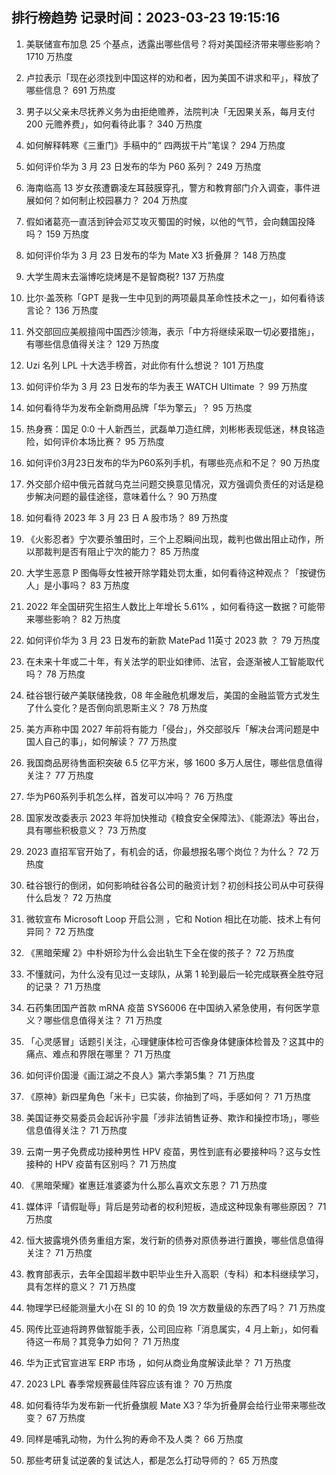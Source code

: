 
## 排行榜趋势 记录时间：2023-03-23 19:15:16
  
  1. 美联储宣布加息 25 个基点，透露出哪些信号？将对美国经济带来哪些影响？ 1710 万热度
    
  2. 卢拉表示「现在必须找到中国这样的劝和者，因为美国不讲求和平」，释放了哪些信息？ 691 万热度
    
  3. 男子以父亲未尽抚养义务为由拒绝赡养，法院判决「无因果关系，每月支付 200 元赡养费」，如何看待此事？ 340 万热度
    
  4. 如何解释韩寒《三重门》手稿中的“ 四两拔干片”笔误？ 294 万热度
    
  5. 如何评价华为 3 月 23 日发布的华为 P60 系列？ 249 万热度
    
  6. 海南临高 13 岁女孩遭霸凌左耳鼓膜穿孔，警方和教育部门介入调查，事件进展如何？如何制止校园暴力？ 204 万热度
    
  7. 假如诸葛亮一直活到钟会邓艾攻灭蜀国的时候，以他的气节，会向魏国投降吗？ 159 万热度
    
  8. 如何评价华为 3 月 23 日发布的华为 Mate X3 折叠屏？ 148 万热度
    
  9. 大学生周末去淄博吃烧烤是不是智商税? 137 万热度
    
  10. 比尔·盖茨称「GPT 是我一生中见到的两项最具革命性技术之一」，如何看待该言论？ 136 万热度
    
  11. 外交部回应美舰擅闯中国西沙领海，表示「中方将继续采取一切必要措施」，有哪些信息值得关注？ 129 万热度
    
  12. Uzi 名列 LPL 十大选手榜首，对此你有什么想说？ 101 万热度
    
  13. 如何评价华为 3 月 23 日发布的华为表王 WATCH Ultimate ？ 99 万热度
    
  14. 如何看待华为发布全新商用品牌「华为擎云」？ 95 万热度
    
  15. 热身赛：国足 0:0 十人新西兰，武磊单刀造红牌，刘彬彬表现低迷，林良铭造险，如何评价本场比赛？ 95 万热度
    
  16. 如何评价3月23日发布的华为P60系列手机，有哪些亮点和不足？ 90 万热度
    
  17. 外交部介绍中俄元首就乌克兰问题交换意见情况，双方强调负责任的对话是稳步解决问题的最佳途径，意味着什么？ 90 万热度
    
  18. 如何看待 2023 年 3 月 23 日 A 股市场？ 89 万热度
    
  19. 《火影忍者》宁次要杀雏田时，三个上忍瞬间出现，裁判也做出阻止动作，所以那裁判是否有阻止宁次的能力？ 85 万热度
    
  20. 大学生恶意 P 图侮辱女性被开除学籍处罚太重，如何看待这种观点？「按键伤人」是小事吗？ 83 万热度
    
  21. 2022 年全国研究生招生人数比上年增长 5.61% ，如何看待这一数据？可能带来哪些影响？ 82 万热度
    
  22. 如何评价华为 3 月 23 日发布的新款 MatePad 11英寸 2023 款 ？ 79 万热度
    
  23. 在未来十年或二十年，有关法学的职业如律师、法官，会逐渐被人工智能取代吗？ 78 万热度
    
  24. 硅谷银行破产美联储挽救，08 年金融危机爆发后，美国的金融监管方式发生了什么变化？是否倒向凯恩斯主义？ 78 万热度
    
  25. 美方声称中国 2027 年前将有能力「侵台」，外交部驳斥「解决台湾问题是中国人自己的事」，如何解读？ 77 万热度
    
  26. 我国商品房待售面积突破 6.5 亿平方米，够 1600 多万人居住，哪些信息值得关注？ 77 万热度
    
  27. 华为P60系列手机怎么样，首发可以冲吗？ 76 万热度
    
  28. 国家发改委表示 2023 年将加快推动《粮食安全保障法》、《能源法》等出台，具有哪些积极意义？ 73 万热度
    
  29. 2023 直招军官开始了，有机会的话，你最想报名哪个岗位？为什么？ 72 万热度
    
  30. 硅谷银行的倒闭，如何影响硅谷各公司的融资计划？初创科技公司从中可获得什么启发？ 72 万热度
    
  31. 微软宣布 Microsoft Loop 开启公测 ，它和 Notion 相比在功能、技术上有何异同？ 72 万热度
    
  32. 《黑暗荣耀 2》中朴妍珍为什么会出轨生下全在俊的孩子？ 72 万热度
    
  33. 不懂就问，为什么没有见过一支球队，从第 1 轮到最后一轮完成联赛全胜夺冠的记录？ 71 万热度
    
  34. 石药集团国产首款 mRNA 疫苗 SYS6006 在中国纳入紧急使用，有何医学意义？哪些信息值得关注？ 71 万热度
    
  35. 「心灵感冒」话题引关注，心理健康体检可否像身体健康体检普及？这其中的痛点、难点和界限在哪里？ 71 万热度
    
  36. 如何评价国漫《画江湖之不良人》第六季第5集？ 71 万热度
    
  37. 《原神》新四星角色「米卡」已实装，你抽到了吗，手感如何？ 71 万热度
    
  38. 美国证券交易委员会起诉孙宇晨「涉非法销售证券、欺诈和操控市场」，哪些信息值得关注？ 71 万热度
    
  39. 云南一男子免费成功接种男性 HPV 疫苗，男性到底有必要接种吗？这与女性接种的 HPV 疫苗有区别吗？ 71 万热度
    
  40. 《黑暗荣耀》崔惠廷准婆婆为什么那么喜欢文东恩？ 71 万热度
    
  41. 媒体评「请假耻辱」背后是劳动者的权利短板，造成这种现象有哪些原因？ 71 万热度
    
  42. 恒大披露境外债务重组方案，发行新的债券对原债券进行置换，哪些信息值得关注？ 71 万热度
    
  43. 教育部表示，去年全国超半数中职毕业生升入高职（专科）和本科继续学习，具有怎样的意义？ 71 万热度
    
  44. 物理学已经能测量大小在 SI 的 10 的负 19 次方数量级的东西了吗？ 71 万热度
    
  45. 网传比亚迪将跨界做智能手表，公司回应称「消息属实，4 月上新」，如何看待这一布局？其竞争力如何？ 71 万热度
    
  46. 华为正式官宣进军 ERP 市场 ，如何从商业角度解读此举？ 71 万热度
    
  47. 2023 LPL 春季常规赛最佳阵容应该有谁？ 70 万热度
    
  48. 如何看待华为发布新一代折叠旗舰 Mate X3？华为折叠屏会给行业带来哪些改变？ 67 万热度
    
  49. 同样是哺乳动物，为什么狗的寿命不及人类？ 66 万热度
    
  50. 那些考研复试逆袭的复试达人，都是怎么打动导师的？ 65 万热度
    